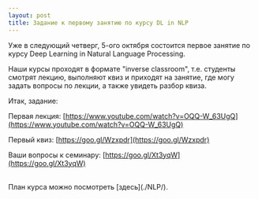 ```yaml
---
layout: post
title: Задание к первому занятию по курсу DL in NLP
---
```


Уже в следующий четверг, 5-ого октября состоится первое занятие по курсу Deep Learning in Natural Language Processing.

Наши курсы проходят в формате "inverse classroom", т.е. студенты смотрят лекцию, выполняют квиз и приходят на занятие, где могу задать вопросы по лекции, а также увидеть разбор квиза. 

Итак, задание:

Первая лекция: [https://www.youtube.com/watch?v=OQQ-W_63UgQ](https://www.youtube.com/watch?v=OQQ-W_63UgQ)

Первый квиз: [https://goo.gl/Wzxpdr](https://goo.gl/Wzxpdr)

Ваши вопросы к семинару: [https://goo.gl/Xt3yqW](https://goo.gl/Xt3yqW)

</br>
План курса можно посмотреть [здесь](./NLP/).